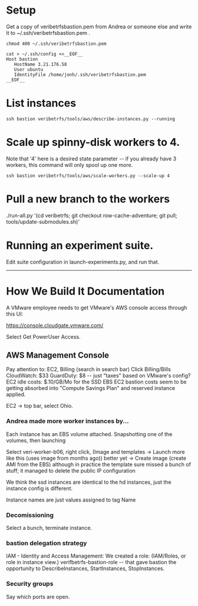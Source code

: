 # Setup

Get a copy of veribetrfsbastion.pem from Andrea or someone else
and write it to ~/.ssh/veribetrfsbastion.pem .

```
chmod 400 ~/.ssh/veribetrfsbastion.pem

cat > ~/.ssh/config <<__EOF__
Host bastion
   HostName 3.21.176.58
   User ubuntu
   IdentityFile /home/jonh/.ssh/veribetrfsbastion.pem
__EOF__
```

# List instances
```
ssh bastion veribetrfs/tools/aws/describe-instances.py --running
```

# Scale up spinny-disk workers to 4.
Note that '4' here is a desired state parameter -- if you already
have 3 workers, this command will only spool up one more.
```
ssh bastion veribetrfs/tools/aws/scale-workers.py --scale-up 4
```

# Pull a new branch to the workers
./run-all.py '(cd veribetrfs; git checkout row-cache-adventure; git pull; tools/update-submodules.sh)'

# Running an experiment suite.
Edit suite configuration in launch-experiments.py, and run that.

------------------------------------------------------------------------------

# How We Build It Documentation

A VMware employee needs to get VMware's AWS console access through
this UI:

https://console.cloudgate.vmware.com/

Select Get PowerUser Access.

## AWS Management Console

Pay attention to: EC2, Billing (search in search bar)
Click Billing/Bills
  CloudWatch: $33
  GuardDuty: $8
    -- just "taxes" based on VMware's config?
  EC2 idle costs: $.10/GB/Mo for the SSD EBS
  EC2 bastion costs seem to be getting absorbed
    into "Compute Savings Plan" and reserved instance applied.

EC2 -> top bar, select Ohio.

### Andrea made more worker instances by...

Each instance has an EBS volume attached.
Snapshotting one of the volumes, then launching 

Select veri-worker-b06, right click,
  (Image and templates -> Launch more like this (uses image from months ago))
  better yet -> Create image (create AMI from the EBS)
  although in practice the template sure missed a bunch of stuff; it managed
  to delete the public IP configuration

We think the ssd instances are identical to the hd instances, just the
instance config is different.

Instance names are just values assigned to tag Name

### Decomissioning

Select a bunch, terminate instance.

### bastion delegation strategy

IAM - Identity and Access Management:
We created a role: (IAM/Roles, or role in instance view.)
verifbetrfs-bastion-role -- that gave bastion the opportunity to
DescribeInstances, StartInstances, StopInstances.

### Security groups

Say which ports are open.
